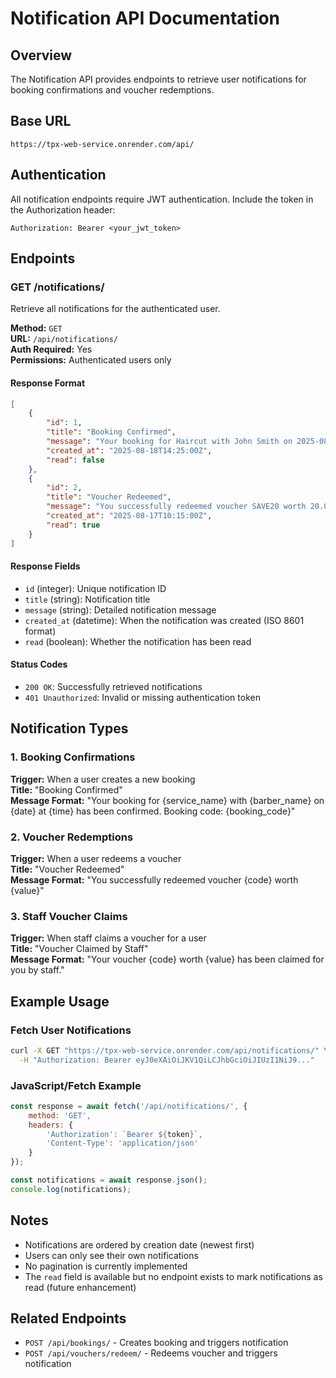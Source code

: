 # Notification API Documentation

## Overview
The Notification API provides endpoints to retrieve user notifications for booking confirmations and voucher redemptions.

## Base URL
```
https://tpx-web-service.onrender.com/api/
```

## Authentication
All notification endpoints require JWT authentication. Include the token in the Authorization header:
```
Authorization: Bearer <your_jwt_token>
```

## Endpoints

### GET /notifications/
Retrieve all notifications for the authenticated user.

**Method:** `GET`  
**URL:** `/api/notifications/`  
**Auth Required:** Yes  
**Permissions:** Authenticated users only  

#### Response Format
```json
[
    {
        "id": 1,
        "title": "Booking Confirmed",
        "message": "Your booking for Haircut with John Smith on 2025-08-18 at 14:30 has been confirmed. Booking code: BK-A7X9M2K1",
        "created_at": "2025-08-18T14:25:00Z",
        "read": false
    },
    {
        "id": 2,
        "title": "Voucher Redeemed",
        "message": "You successfully redeemed voucher SAVE20 worth 20.00",
        "created_at": "2025-08-17T10:15:00Z",
        "read": true
    }
]
```

#### Response Fields
- `id` (integer): Unique notification ID
- `title` (string): Notification title
- `message` (string): Detailed notification message
- `created_at` (datetime): When the notification was created (ISO 8601 format)
- `read` (boolean): Whether the notification has been read

#### Status Codes
- `200 OK`: Successfully retrieved notifications
- `401 Unauthorized`: Invalid or missing authentication token

## Notification Types

### 1. Booking Confirmations
**Trigger:** When a user creates a new booking  
**Title:** "Booking Confirmed"  
**Message Format:** "Your booking for {service_name} with {barber_name} on {date} at {time} has been confirmed. Booking code: {booking_code}"

### 2. Voucher Redemptions
**Trigger:** When a user redeems a voucher  
**Title:** "Voucher Redeemed"  
**Message Format:** "You successfully redeemed voucher {code} worth {value}"

### 3. Staff Voucher Claims
**Trigger:** When staff claims a voucher for a user  
**Title:** "Voucher Claimed by Staff"  
**Message Format:** "Your voucher {code} worth {value} has been claimed for you by staff."

## Example Usage

### Fetch User Notifications
```bash
curl -X GET "https://tpx-web-service.onrender.com/api/notifications/" \
  -H "Authorization: Bearer eyJ0eXAiOiJKV1QiLCJhbGciOiJIUzI1NiJ9..."
```

### JavaScript/Fetch Example
```javascript
const response = await fetch('/api/notifications/', {
    method: 'GET',
    headers: {
        'Authorization': `Bearer ${token}`,
        'Content-Type': 'application/json'
    }
});

const notifications = await response.json();
console.log(notifications);
```

## Notes
- Notifications are ordered by creation date (newest first)
- Users can only see their own notifications
- No pagination is currently implemented
- The `read` field is available but no endpoint exists to mark notifications as read (future enhancement)

## Related Endpoints
- `POST /api/bookings/` - Creates booking and triggers notification
- `POST /api/vouchers/redeem/` - Redeems voucher and triggers notification
